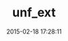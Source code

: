 ---
layout: post
title:  "unf_ext"
repo:   "knu/ruby-unf_ext"
date:   2015-02-18 17:28:11
gemurl: https://github.com/knu/ruby-unf_ext
---